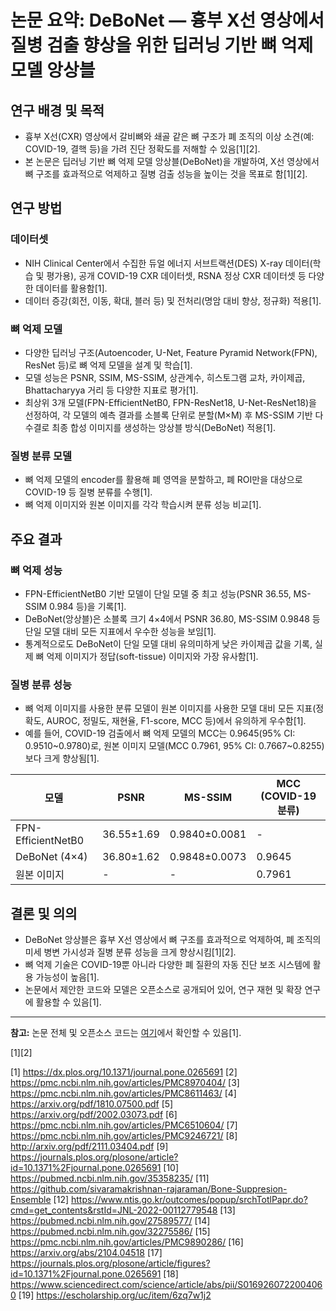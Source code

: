 # 논문 요약: DeBoNet — 흉부 X선 영상에서 질병 검출 향상을 위한 딥러닝 기반 뼈 억제 모델 앙상블

## 연구 배경 및 목적

- 흉부 X선(CXR) 영상에서 갈비뼈와 쇄골 같은 뼈 구조가 폐 조직의 이상 소견(예: COVID-19, 결핵 등)을 가려 진단 정확도를 저해할 수 있음[1][2].
- 본 논문은 딥러닝 기반 뼈 억제 모델 앙상블(DeBoNet)을 개발하여, X선 영상에서 뼈 구조를 효과적으로 억제하고 질병 검출 성능을 높이는 것을 목표로 함[1][2].

## 연구 방법

### 데이터셋

- NIH Clinical Center에서 수집한 듀얼 에너지 서브트랙션(DES) X-ray 데이터(학습 및 평가용), 공개 COVID-19 CXR 데이터셋, RSNA 정상 CXR 데이터셋 등 다양한 데이터를 활용함[1].
- 데이터 증강(회전, 이동, 확대, 블러 등) 및 전처리(명암 대비 향상, 정규화) 적용[1].

### 뼈 억제 모델

- 다양한 딥러닝 구조(Autoencoder, U-Net, Feature Pyramid Network(FPN), ResNet 등)로 뼈 억제 모델을 설계 및 학습[1].
- 모델 성능은 PSNR, SSIM, MS-SSIM, 상관계수, 히스토그램 교차, 카이제곱, Bhattacharyya 거리 등 다양한 지표로 평가[1].
- 최상위 3개 모델(FPN-EfficientNetB0, FPN-ResNet18, U-Net-ResNet18)을 선정하여, 각 모델의 예측 결과를 소블록 단위로 분할(M×M) 후 MS-SSIM 기반 다수결로 최종 합성 이미지를 생성하는 앙상블 방식(DeBoNet) 적용[1].

### 질병 분류 모델

- 뼈 억제 모델의 encoder를 활용해 폐 영역을 분할하고, 폐 ROI만을 대상으로 COVID-19 등 질병 분류를 수행[1].
- 뼈 억제 이미지와 원본 이미지를 각각 학습시켜 분류 성능 비교[1].

## 주요 결과

### 뼈 억제 성능

- FPN-EfficientNetB0 기반 모델이 단일 모델 중 최고 성능(PSNR 36.55, MS-SSIM 0.984 등)을 기록[1].
- DeBoNet(앙상블)은 소블록 크기 4×4에서 PSNR 36.80, MS-SSIM 0.9848 등 단일 모델 대비 모든 지표에서 우수한 성능을 보임[1].
- 통계적으로도 DeBoNet이 단일 모델 대비 유의미하게 낮은 카이제곱 값을 기록, 실제 뼈 억제 이미지가 정답(soft-tissue) 이미지와 가장 유사함[1].

### 질병 분류 성능

- 뼈 억제 이미지를 사용한 분류 모델이 원본 이미지를 사용한 모델 대비 모든 지표(정확도, AUROC, 정밀도, 재현율, F1-score, MCC 등)에서 유의하게 우수함[1].
- 예를 들어, COVID-19 검출에서 뼈 억제 모델의 MCC는 0.9645(95% CI: 0.9510~0.9780)로, 원본 이미지 모델(MCC 0.7961, 95% CI: 0.7667~0.8255)보다 크게 향상됨[1].

| 모델           | PSNR     | MS-SSIM  | MCC (COVID-19 분류) |
|----------------|----------|----------|---------------------|
| FPN-EfficientNetB0 | 36.55±1.69 | 0.9840±0.0081 | -                   |
| DeBoNet (4×4)  | 36.80±1.62 | 0.9848±0.0073 | 0.9645              |
| 원본 이미지    | -        | -        | 0.7961              |

## 결론 및 의의

- DeBoNet 앙상블은 흉부 X선 영상에서 뼈 구조를 효과적으로 억제하여, 폐 조직의 미세 병변 가시성과 질병 분류 성능을 크게 향상시킴[1][2].
- 뼈 억제 기술은 COVID-19뿐 아니라 다양한 폐 질환의 자동 진단 보조 시스템에 활용 가능성이 높음[1].
- 논문에서 제안한 코드와 모델은 오픈소스로 공개되어 있어, 연구 재현 및 확장 연구에 활용할 수 있음[1].

---

**참고:** 논문 전체 및 오픈소스 코드는 [여기](https://github.com/sivaramakrishnan-rajaraman/Bone-Suppresion-Ensemble)에서 확인할 수 있음[1].

[1][2]

[1] https://dx.plos.org/10.1371/journal.pone.0265691
[2] https://pmc.ncbi.nlm.nih.gov/articles/PMC8970404/
[3] https://pmc.ncbi.nlm.nih.gov/articles/PMC8611463/
[4] https://arxiv.org/pdf/1810.07500.pdf
[5] https://arxiv.org/pdf/2002.03073.pdf
[6] https://pmc.ncbi.nlm.nih.gov/articles/PMC6510604/
[7] https://pmc.ncbi.nlm.nih.gov/articles/PMC9246721/
[8] http://arxiv.org/pdf/2111.03404.pdf
[9] https://journals.plos.org/plosone/article?id=10.1371%2Fjournal.pone.0265691
[10] https://pubmed.ncbi.nlm.nih.gov/35358235/
[11] https://github.com/sivaramakrishnan-rajaraman/Bone-Suppresion-Ensemble
[12] https://www.ntis.go.kr/outcomes/popup/srchTotlPapr.do?cmd=get_contents&rstId=JNL-2022-00112779548
[13] https://pubmed.ncbi.nlm.nih.gov/27589577/
[14] https://pubmed.ncbi.nlm.nih.gov/32275586/
[15] https://pmc.ncbi.nlm.nih.gov/articles/PMC9890286/
[16] https://arxiv.org/abs/2104.04518
[17] https://journals.plos.org/plosone/article/figures?id=10.1371%2Fjournal.pone.0265691
[18] https://www.sciencedirect.com/science/article/abs/pii/S0169260722004060
[19] https://escholarship.org/uc/item/6zq7w1j2
